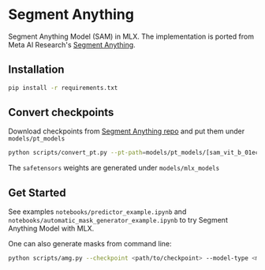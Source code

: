# Segment Anything

Segment Anything Model (SAM) in MLX. The implementation is ported from Meta AI Research's [Segment Anything](https://github.com/facebookresearch/segment-anything/tree/main).

## Installation
```bash
pip install -r requirements.txt
```

## Convert checkpoints

Download checkpoints from [Segment Anything repo](https://github.com/facebookresearch/segment-anything/tree/main?tab=readme-ov-file#model-checkpoints) and put them under `models/pt_models`

```bash
python scripts/convert_pt.py --pt-path=models/pt_models/[sam_vit_b_01ec64.pth | sam_vit_h_4b8939.pth | sam_vit_l_0b3195.pth]
```
The `safetensors` weights are generated under `models/mlx_models`

## Get Started

See examples `notebooks/predictor_example.ipynb` and `notebooks/automatic_mask_generator_example.ipynb` to try Segment Anything Model with MLX.

One can also generate masks from command line:
```bash
python scripts/amg.py --checkpoint <path/to/checkpoint> --model-type <model_type> --input <image_or_folder> --output <path/to/output>
```
